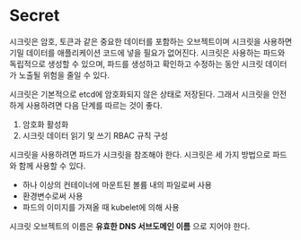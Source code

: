 # Secret

시크릿은 암호, 토큰과 같은 중요한 데이터를 포함하는 오브젝트이며 시크릿을 사용하면 기밀 데이터를 애플리케이션 코드에 넣을 필요가 없어진다. 시크릿은 사용하는 파드와 독립적으로 생성할 수 있으며, 파드를 생성하고 확인하고 수정하는 동안 시크릿 데이터가 노출될 위험을 줄일 수 있다. 

시크릿은 기본적으로 etcd에 암호화되지 않은 상태로 저장된다. 그래서 시크릿을 안전하게 사용하려면 다음 단계를 따르는 것이 좋다.

1. 암호화 활성화
2. 시크릿 데이터 읽기 및 쓰기 RBAC 규칙 구성 



시크릿을 사용하려면 파드가 시크릿을 참조해야 한다. 시크릿은 세 가지 방법으로 파드와 함께 사용할 수 있다.

* 하나 이상의 컨테이너에 마운트된 볼륨 내의 파일로써 사용
* 환경변수로써 사용
* 파드의 이미지를 가져올 때 kubelet에 의해 사용



시크릿 오브젝트의 이름은 **유효한 DNS 서브도메인 이름** 으로 지어야 한다. 

